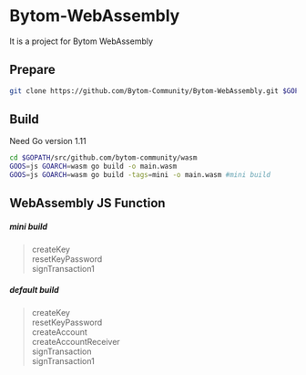 # Bytom-WebAssembly
It is a project for Bytom WebAssembly

## Prepare
```sh
git clone https://github.com/Bytom-Community/Bytom-WebAssembly.git $GOPATH/src/github.com/bytom-community/wasm
```

## Build

Need Go version 1.11

```sh
cd $GOPATH/src/github.com/bytom-community/wasm
GOOS=js GOARCH=wasm go build -o main.wasm
GOOS=js GOARCH=wasm go build -tags=mini -o main.wasm #mini build
```


## WebAssembly JS Function
##### mini build
>createKey\
resetKeyPassword \
signTransaction1

##### default build
>createKey \
resetKeyPassword \
createAccount \
createAccountReceiver \
signTransaction \
signTransaction1

